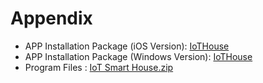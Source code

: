 # Appendix

* APP Installation Package (iOS Version): [IoTHouse]()
* APP Installation Package (Windows Version): [IoTHouse]()
* Program Files : [IoT Smart House.zip]()